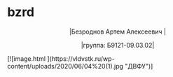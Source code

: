 # bzrd
<head>
<p align="center"> |Безроднов Артем Алексеевич |</p>
<p align="center"> |группа: Б9121-09.03.02| </p>
</head>
  <body>
 [![image.html ](https://vldvstk.ru/wp-content/uploads/2020/06/04%20(1).jpg "ДВФУ")]
  </body>
